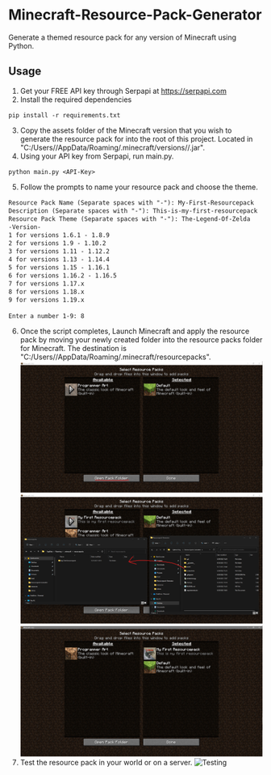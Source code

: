 # Minecraft-Resource-Pack-Generator
Generate a themed resource pack for any version of Minecraft using Python. 

## Usage
1. Get your FREE API key through Serpapi at https://serpapi.com
2. Install the required dependencies
```
pip install -r requirements.txt
```
3. Copy the assets folder of the Minecraft version that you wish to generate the resource pack for into the root of this project. Located in "C:/Users/<username>/AppData/Roaming/.minecraft/versions/<version>/<version>.jar".
4. Using your API key from Serpapi, run main.py.
```
python main.py <API-Key>
```
5. Follow the prompts to name your resource pack and choose the theme.
```
Resource Pack Name (Separate spaces with "-"): My-First-Resourcepack
Description (Separate spaces with "-"): This-is-my-first-resourcepack
Resource Pack Theme (Separate spaces with "-"): The-Legend-Of-Zelda
-Version-
1 for versions 1.6.1 - 1.8.9
2 for versions 1.9 - 1.10.2
3 for versions 1.11 - 1.12.2
4 for versions 1.13 - 1.14.4
5 for versions 1.15 - 1.16.1
6 for versions 1.16.2 - 1.16.5
7 for versions 1.17.x
8 for versions 1.18.x
9 for versions 1.19.x

Enter a number 1-9: 8
```

6. Once the script completes, Launch Minecraft and apply the resource pack by moving your newly created folder into the resource packs folder for Minecraft. The destination is "C:/Users/<username>/AppData/Roaming/.minecraft/resourcepacks".
![Resource Packs](/screenshots/minecraft1.png?raw=true "Resource Packs")
![Folder Destination](/screenshots/minecraft2.png?raw=true "Folder Destination")
![Outcome](/screenshots/minecraft3.png?raw=true "Outcome")
8. Test the resource pack in your world or on a server.
![Testing](/screenshots/minecraft4.png?raw=true "Testing")
